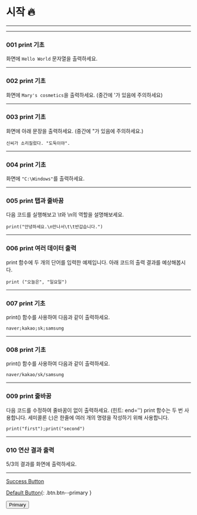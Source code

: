 # 시작 🔥

---
---

### 001 print 기초

화면에 `Hello World` 문자열을 출력하세요.

---

### 002 print 기초

화면에 `Mary's cosmetics`을 출력하세요. (중간에 '가 있음에 주의하세요)

---

### 003 print 기초

화면에 아래 문장을 출력하세요. (중간에 "가 있음에 주의하세요.)

    신씨가 소리질렀다. "도둑이야".
    
 ---   

### 004 print 기초

화면에 `"C:\Windows"`를 출력하세요.

---

### 005 print 탭과 줄바꿈

다음 코드를 실행해보고 \\t와 \\n의 역할을 설명해보세요.

    print("안녕하세요.\n만나서\t\t반갑습니다.")

 ---   

### 006 print 여러 데이터 출력

print 함수에 두 개의 단어를 입력한 예제입니다. 아래 코드의 출력 결과를 예상해봅시다.

    print ("오늘은", "일요일")

 ---   

### 007 print 기초

print() 함수를 사용하여 다음과 같이 출력하세요.

    naver;kakao;sk;samsung

   --- 

### 008 print 기초

print() 함수를 사용하여 다음과 같이 출력하세요.

    naver/kakao/sk/samsung

   --- 

### 009 print 줄바꿈

다음 코드를 수정하여 줄바꿈이 없이 출력하세요. (힌트: end='') print 함수는 두 번 사용합니다. 세미콜론 (;)은 한줄에 여러 개의 명령을 작성하기 위해 사용합니다.

    print("first");print("second")

   --- 

### 010 연산 결과 출력

5/3의 결과를 화면에 출력하세요.

---



<a href="#" class="btn--success">Success Button</a>

[Default Button](#){: .btn.btn--primary }

<button type="button" class="btn btn-primary" href="#">Primary</button>